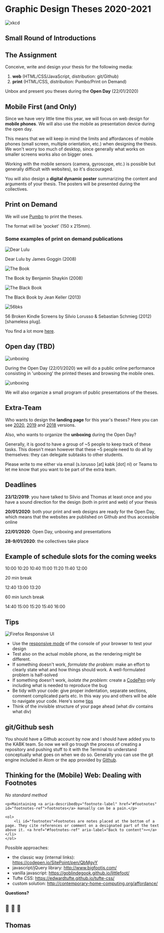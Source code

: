 # Graphic Design Theses 2020-2021

![xkcd](thesis_defense_2x.png)

## Small Round of Introductions

## The Assignment

Conceive, write and design your thesis for the following media:

1. **web** (HTML/CSS/JavaScript, distribution: git/Github)
2. **print** (HTML/CSS, distribution: Pumbo/Print on Demand)

Unbox and present you theses during the **Open Day** (22/01/2020)

## Mobile First (and Only)

Since we have very little time this year, we will focus on web design for **mobile phones**. We will also use the mobile as presentation device during the open day.

This means that we will keep in mind the limits and affordances of mobile phones (small screen, multiple orientation, etc.) when designing the thesis. We won't worry too much of desktop, since generally what works on smaller screens works also on bigger ones.

Working with the mobile sensors (camera, gyroscope, etc.) is possible but generally difficult with websites), so it's discouraged.

You will also design a **digital dynamic poster** summarizing the content and arguments of your thesis. The posters will be presented during the collectives.

## Print on Demand

We will use [Pumbo](https://www.pumbo.nl/kosten/boek-maken/drukken-in-grote-oplage/paperback) to print the theses.

The format will be 'pocket' (150 x 215mm).

### Some examples of print on demand publications

![Dear Lulu](http://p-dpa.net/wp-content/uploads/2015/03/IMG_2180-1024x770.jpg)

Dear Lulu by James Goggin (2008)

![The Book](http://p-dpa.net/wp-content/uploads/2015/03/IMG_4321-silo-edit-800.jpg)

The Book by Benjamin Shaykin (2008)

![The Black Book](http://p-dpa.net/wp-content/uploads/2015/03/IMG_1903-1024x768.jpg)

The Black Book by Jean Keller (2013)

![56bks](https://silviolorusso.com/wp-content/uploads/2019/02/56-Broken-Kindle-Screens_Silvio_Lorusso-Sebastian-Schmieg-02-1400x933.jpg)

56 Broken Kindle Screens by Silvio Lorusso & Sebastian Schmieg (2012) [shameless plug].

You find a lot more [here](http://p-dpa.net/tech/pod/).

## Open day (TBD)

![unboxing](unboxing.jpg)

During the Open Day (22/01/2020) we will do a public online performance consisting in 'unboxing' the printed theses and browsing the mobile ones.

![unboxing](unboxing-2.png)

We will also organize a small program of public presentations of the theses.

## Extra-Team

Who wants to design the **landing page** for this year's theses? Here you can see [2020](https://kabk.github.io/go-theses-20/), [2019](https://kabk.github.io/go-theses-19/) and [2018](https://kabk.github.io/go-theses-18/) versions.

Also, who wants to organize the **unboxing** during the Open Day?

Generally, it is good to have a group of ~5 people to keep track of these tasks. This doesn't mean however that these ~5 people need to do all by themselves: they can delegate subtasks to other students.

Please write to me either via email (s.lorusso [at] kabk [dot] nl) or Teams to let me know that you want to be part of the extra team.

## Deadlines

**23/12/2019**: you have talked to Silvio and Thomas at least once and you have a sound direction for the design (both in print and web) of your thesis

**20/01/2020**: both your print and web designs are ready for the Open Day, which means that the websites are published on Github and thus accessible online

**22/01/2020**: Open Day, unboxing and presentations

**28-9/01/2020**: the collectives take place

## Example of schedule slots for the coming weeks

10:00 
10:20
10:40
11:00
11:20
11:40
12:00

20 min break

12:40
13:00
13:20

60 min lunch break

14:40
15:00
15:20
15:40
16:00



## Tips

![Firefox Responsive UI](responsive_ui.png)

- Use the [responsive mode](https://developer.mozilla.org/en-US/docs/Tools/Responsive_Design_Mode) of the console of your browser to test your design
- Test also on the actual mobile phone, as the rendering might be different.
- If something doesn't work, *formulate the problem*: make an effort to clearly state what and how things should work. A well-formulated problem is half-solved 
- If something doesn't work, *isolate the problem*: create a [CodePen](https://codepen.io/#) only including what is needed to reproduce the bug
- Be tidy with your code: give proper indentation, separate sections, comment complicated parts etc. In this way you and others will be able to navigate your code. Here's some [tips](https://code.tutsplus.com/tutorials/top-15-best-practices-for-writing-super-readable-code--net-8118)
- Think of the invisible structure of your page ahead (what div contains what div)

## git/Github sesh

You should have a Github account by now and I should have added you to the KABK team. So now we will go trough the process of creating a repository and pushing stuff to it with the Terminal to understand conceptually what goes on when we do so. Generally you can use the git engine included in Atom or the app provided by [Github](https://desktop.github.com/).

## Thinking for the (Mobile) Web: Dealing with Footnotes

_No standard method_

	<p>Maintaining <a aria-describedby="footnote-label" href="#footnotes" id="footnotes-ref">footnotes</a> manually can be a pain.</p>
	
	<ol>
  		<li id="footnotes">Footnotes are notes placed at the bottom of a page. They cite references or comment on a designated part of the text above it. <a href="#footnotes-ref" aria-label="Back to content">↩</a></li>
	</ol>

Possible approaches: 

- the classic way (internal links): https://codepen.io/SitePoint/pen/QbMgvY
- javascript/jQuery library: http://www.bigfootjs.com/
- vanilla javascript: https://goblindegook.github.io/littlefoot/
- Tufte CSS: https://edwardtufte.github.io/tufte-css/ 
- custom solution: http://contemporary-home-computing.org/affordance/

**Questions?**

## 🍔 🍔 🍔

## Thomas
